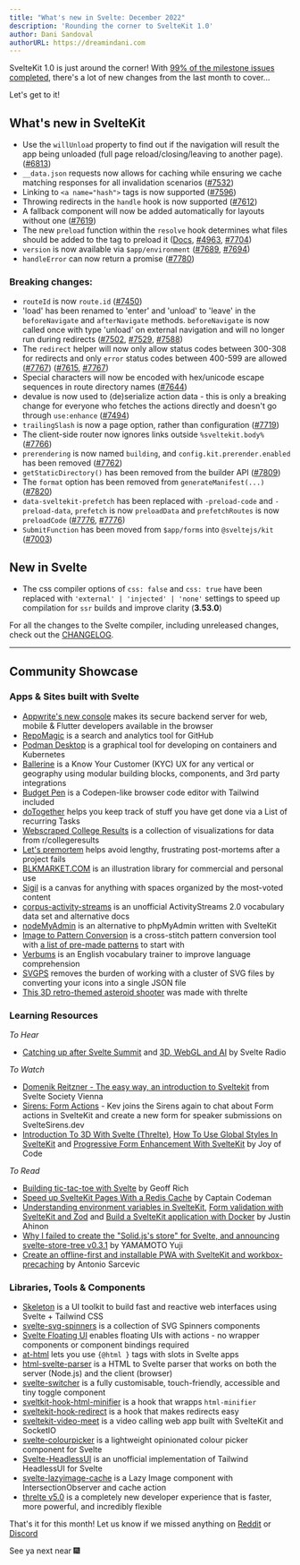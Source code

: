 ```yaml
---
title: "What's new in Svelte: December 2022"
description: 'Rounding the corner to SvelteKit 1.0'
author: Dani Sandoval
authorURL: https://dreamindani.com
---
```


SvelteKit 1.0 is just around the corner! With [99% of the milestone issues completed](https://github.com/sveltejs/kit/milestone/2), there's a lot of new changes from the last month to cover...

Let's get to it!

## What's new in SvelteKit

- Use the `willUnload` property to find out if the navigation will result the app being unloaded (full page reload/closing/leaving to another page). ([#6813](https://github.com/sveltejs/kit/pull/6813))
- `__data.json` requests now allows for caching while ensuring we cache matching responses for all invalidation scenarios ([#7532](https://github.com/sveltejs/kit/pull/7532))
- Linking to `<a name="hash">` tags is now supported ([#7596](https://github.com/sveltejs/kit/pull/7596))
- Throwing redirects in the `handle` hook is now supported ([#7612](https://github.com/sveltejs/kit/pull/7612))
- A fallback component will now be added automatically for layouts without one ([#7619](https://github.com/sveltejs/kit/pull/7619))
- The new `preload` function within the `resolve` hook determines what files should be added to the <head> tag to preload it ([Docs](/docs/kit/hooks#Server-hooks-handle), [#4963](https://github.com/sveltejs/kit/pull/4963), [#7704](https://github.com/sveltejs/kit/pull/7704))
- `version` is now available via `$app/environment` ([#7689](https://github.com/sveltejs/kit/pull/7689), [#7694](https://github.com/sveltejs/kit/pull/7694))
- `handleError` can now return a promise ([#7780](https://github.com/sveltejs/kit/pull/7780))

### Breaking changes:

- `routeId` is now `route.id` ([#7450](https://github.com/sveltejs/kit/pull/7450))
- 'load' has been renamed to 'enter' and 'unload' to 'leave' in the `beforeNavigate` and `afterNavigate` methods. `beforeNavigate` is now called once with type 'unload' on external navigation and will no longer run during redirects ([#7502](https://github.com/sveltejs/kit/pull/7502), [#7529](https://github.com/sveltejs/kit/pull/7529), [#7588](https://github.com/sveltejs/kit/pull/7588))
- The `redirect` helper will now only allow status codes between 300-308 for redirects and only `error` status codes between 400-599 are allowed ([#7767](https://github.com/sveltejs/kit/pull/7767)) ([#7615](https://github.com/sveltejs/kit/pull/7615), [#7767](https://github.com/sveltejs/kit/pull/7767))
- Special characters will now be encoded with hex/unicode escape sequences in route directory names ([#7644](https://github.com/sveltejs/kit/pull/7644))
- devalue is now used to (de)serialize action data - this is only a breaking change for everyone who fetches the actions directly and doesn't go through `use:enhance` ([#7494](https://github.com/sveltejs/kit/pull/7494))
- `trailingSlash` is now a page option, rather than configuration ([#7719](https://github.com/sveltejs/kit/pull/7719))
- The client-side router now ignores links outside `%sveltekit.body%` ([#7766](https://github.com/sveltejs/kit/pull/7766))
- `prerendering` is now named `building`, and `config.kit.prerender.enabled` has been removed ([#7762](https://github.com/sveltejs/kit/pull/7762))
- `getStaticDirectory()` has been removed from the builder API ([#7809](https://github.com/sveltejs/kit/pull/7809))
- The `format` option has been removed from `generateManifest(...)` ([#7820](https://github.com/sveltejs/kit/pull/7820))
- `data-sveltekit-prefetch` has been replaced with `-preload-code` and `-preload-data`, `prefetch` is now `preloadData` and `prefetchRoutes` is now `preloadCode` ([#7776](https://github.com/sveltejs/kit/pull/7776), [#7776](https://github.com/sveltejs/kit/pull/7776))
- `SubmitFunction` has been moved from `$app/forms` into `@sveltejs/kit` ([#7003](https://github.com/sveltejs/kit/pull/7003))

## New in Svelte

- The css compiler options of `css: false` and `css: true` have been replaced with `'external' | 'injected' | 'none'` settings to speed up compilation for `ssr` builds and improve clarity (**3.53.0**)

For all the changes to the Svelte compiler, including unreleased changes, check out the [CHANGELOG](https://github.com/sveltejs/svelte/blob/master/CHANGELOG.md).

---

## Community Showcase

### Apps & Sites built with Svelte

- [Appwrite's new console](https://github.com/appwrite/console) makes its secure backend server for web, mobile & Flutter developers available in the browser
- [RepoMagic](https://www.repomagic.com/) is a search and analytics tool for GitHub
- [Podman Desktop](https://github.com/containers/podman-desktop) is a graphical tool for developing on containers and Kubernetes
- [Ballerine](https://github.com/ballerine-io/ballerine) is a Know Your Customer (KYC) UX for any vertical or geography using modular building blocks, components, and 3rd party integrations
- [Budget Pen](https://github.com/Nico-Mayer/budget_pen) is a Codepen-like browser code editor with Tailwind included
- [doTogether](https://github.com/SarcevicAntonio/doTogether) helps you keep track of stuff you have get done via a List of recurring Tasks
- [Webscraped College Results](https://www.redditcollegeresults.com/) is a collection of visualizations for data from r/collegeresults
- [Let's premortem](https://letspremortem.com/) helps avoid lengthy, frustrating post-mortems after a project fails
- [BLKMARKET.COM](https://beta.blkmarket.com/) is an illustration library for commercial and personal use
- [Sigil](https://sigilspace.com/) is a canvas for anything with spaces organized by the most-voted content
- [corpus-activity-streams](https://github.com/ryanatkn/corpus-activity-streams) is an unofficial ActivityStreams 2.0 vocabulary data set and alternative docs
- [nodeMyAdmin](https://github.com/Andrea055/nodeMyAdmin) is an alternative to phpMyAdmin written with SvelteKit
- [Image to Pattern Conversion](https://www.thread-bare.com/convert) is a cross-stitch pattern conversion tool with [a list of pre-made patterns](https://www.thread-bare.com/store) to start with
- [Verbums](https://verbums.vdoc.dev/) is an English vocabulary trainer to improve language comprehension
- [SVGPS](https://svgps.app/) removes the burden of working with a cluster of SVG files by converting your icons into a single JSON file
- [This 3D retro-themed asteroid shooter](https://photon-alexwarnes.vercel.app/showcase/asteroids) was made with threlte

### Learning Resources

_To Hear_

- [Catching up after Svelte Summit](https://www.svelteradio.com/episodes/catching-up) and [3D, WebGL and AI](https://www.svelteradio.com/episodes/3d-webgl-and-ai) by Svelte Radio

_To Watch_

- [Domenik Reitzner - The easy way, an introduction to Sveltekit](https://www.youtube.com/watch?v=t-LKRrNedps) from Svelte Society Vienna
- [Sirens: Form Actions](https://www.youtube.com/watch?v=2OISk5-EHek) - Kev joins the Sirens again to chat about Form actions in SvelteKit and create a new form for speaker submissions on SvelteSirens.dev
- [Introduction To 3D With Svelte (Threlte)](https://www.youtube.com/watch?v=89LYeHOncVk), [How To Use Global Styles In SvelteKit](https://www.youtube.com/watch?v=jHSwChkx3TQ) and [Progressive Form Enhancement With SvelteKit](https://www.youtube.com/watch?v=6pv70d7i-3Q) by Joy of Code

_To Read_

- [Building tic-tac-toe with Svelte](https://geoffrich.net/posts/tic-tac-toe/) by Geoff Rich
- [Speed up SvelteKit Pages With a Redis Cache](https://www.captaincodeman.com/speed-up-sveltekit-pages-with-a-redis-cache) by Captain Codeman
- [Understanding environment variables in SvelteKit](https://www.okupter.com/blog/environment-variables-in-sveltekit), [Form validation with SvelteKit and Zod](https://www.okupter.com/blog/sveltekit-form-validation-with-zod) and [Build a SvelteKit application with Docker](https://www.okupter.com/blog/build-a-sveltekit-application-with-docker) by Justin Ahinon
- [Why I failed to create the "Solid.js's store" for Svelte, and announcing svelte-store-tree v0.3.1](https://dev.to/igrep/why-i-failed-to-create-the-solidjss-store-for-svelte-and-announcing-svelte-store-tree-v031-1am2) by YAMAMOTO Yuji
- [Create an offline-first and installable PWA with SvelteKit and workbox-precaching](https://www.sarcevic.dev/offline-first-installable-pwa-sveltekit-workbox-precaching) by Antonio Sarcevic

### Libraries, Tools & Components

- [Skeleton](https://www.skeleton.dev/) is a UI toolkit to build fast and reactive web interfaces using Svelte + Tailwind CSS
- [svelte-svg-spinners](https://github.com/luluvia/svelte-svg-spinners) is a collection of SVG Spinners components
- [Svelte Floating UI](https://github.com/fedorovvvv/svelte-floating-ui) enables floating UIs with actions - no wrapper components or component bindings required
- [at-html](https://github.com/micha-lmxt/at-html) lets you use `{@html }` tags with slots in Svelte apps
- [html-svelte-parser](https://github.com/PatrickG/html-svelte-parser) is a HTML to Svelte parser that works on both the server (Node.js) and the client (browser)
- [svelte-switcher](https://github.com/rohitpotato/svelte-switcher) is a fully customisable, touch-friendly, accessible and tiny toggle component
- [sveltkit-hook-html-minifier](https://www.npmjs.com/package/@svackages/sveltkit-hook-html-minifier) is a hook that wrapps `html-minifier`
- [sveltekit-hook-redirect](https://www.npmjs.com/package/@svackages/sveltekit-hook-redirect) is a hook that makes redirects easy
- [sveltekit-video-meet](https://github.com/harshmangalam/sveltekit-video-meet) is a video calling web app built with SvelteKit and SocketIO
- [svelte-colourpicker](https://www.npmjs.com/package/svelte-colourpicker) is a lightweight opinionated colour picker component for Svelte
- [Svelte-HeadlessUI](https://captaincodeman.github.io/svelte-headlessui/) is an unofficial implementation of Tailwind HeadlessUI for Svelte
- [svelte-lazyimage-cache](https://github.com/binsarjr/svelte-lazyimage-cache) is a Lazy Image component with IntersectionObserver and cache action
- [threlte v5.0](https://www.reddit.com/r/sveltejs/comments/ywit18/threlte_v50_is_here_a_completely_new_developer/) is a completely new developer experience that is faster, more powerful, and incredibly flexible

That's it for this month! Let us know if we missed anything on [Reddit](https://www.reddit.com/r/sveltejs/) or [Discord](https://discord.gg/svelte)

See ya next near 🎆
